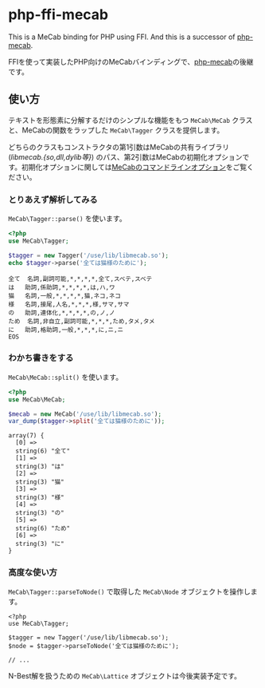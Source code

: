 # php-ffi-mecab

This is a MeCab binding for PHP using FFI. And this is a successor of [php-mecab](https://github.com/rsky/php-mecab).

FFIを使って実装したPHP向けのMeCabバインディングで、[php-mecab](https://github.com/rsky/php-mecab)の後継です。

## 使い方

テキストを形態素に分解するだけのシンプルな機能をもつ `MeCab\MeCab` クラスと、MeCabの関数をラップした `MeCab\Tagger` クラスを提供します。

どちらのクラスもコンストラクタの第1引数はMeCabの共有ライブラリ (*libmecab.{so,dll,dylib等}*) のパス、第2引数はMeCabの初期化オプションです。初期化オプションに関しては[MeCabのコマンドラインオプション](https://taku910.github.io/mecab/mecab.html)をご覧ください。

### とりあえず解析してみる

`MeCab\Tagger::parse()` を使います。

```php
<?php
use MeCab\Tagger;

$tagger = new Tagger('/use/lib/libmecab.so');
echo $tagger->parse('全ては猫様のために');
```
```
全て	名詞,副詞可能,*,*,*,*,全て,スベテ,スベテ
は	助詞,係助詞,*,*,*,*,は,ハ,ワ
猫	名詞,一般,*,*,*,*,猫,ネコ,ネコ
様	名詞,接尾,人名,*,*,*,様,サマ,サマ
の	助詞,連体化,*,*,*,*,の,ノ,ノ
ため	名詞,非自立,副詞可能,*,*,*,ため,タメ,タメ
に	助詞,格助詞,一般,*,*,*,に,ニ,ニ
EOS
```

### わかち書きをする

`MeCab\MeCab::split()` を使います。

```php
<?php
use MeCab\MeCab;

$mecab = new MeCab('/use/lib/libmecab.so');
var_dump($tagger->split('全ては猫様のために'));
```
```
array(7) {
  [0] =>
  string(6) "全て"
  [1] =>
  string(3) "は"
  [2] =>
  string(3) "猫"
  [3] =>
  string(3) "様"
  [4] =>
  string(3) "の"
  [5] =>
  string(6) "ため"
  [6] =>
  string(3) "に"
}
```

### 高度な使い方

`MeCab\Tagger::parseToNode()` で取得した `MeCab\Node` オブジェクトを操作します。

```
<?php
use MeCab\Tagger;

$tagger = new Tagger('/use/lib/libmecab.so');
$node = $tagger->parseToNode('全ては猫様のために');

// ...
```

N-Best解を扱うための `MeCab\Lattice` オブジェクトは今後実装予定です。
